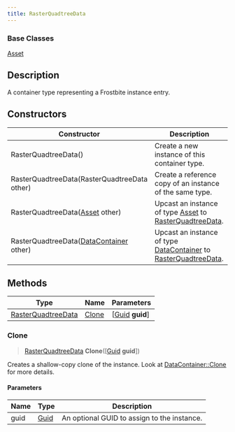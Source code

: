 ```yaml
---
title: RasterQuadtreeData
---
```

### Base Classes

[Asset](/vext/ref/fb/asset/)

## Description

A container type representing a Frostbite instance entry.

## Constructors

| Constructor                                                                   | Description                                                                                                                 |
| ----------------------------------------------------------------------------- | --------------------------------------------------------------------------------------------------------------------------- |
| RasterQuadtreeData()                                                          | Create a new instance of this container type.                                                                               |
| RasterQuadtreeData(RasterQuadtreeData other)                                  | Create a reference copy of an instance of the same type.                                                                    |
| RasterQuadtreeData([Asset](/vext/ref/fb/asset/) other)                                      | Upcast an instance of type [Asset](/vext/ref/fb/asset/) to [RasterQuadtreeData](/vext/ref/fb/rasterquadtreedata/).                                      |
| RasterQuadtreeData([DataContainer](/vext/ref/shared/class/datacontainer) other) | Upcast an instance of type [DataContainer](/vext/ref/shared/class/datacontainer) to [RasterQuadtreeData](/vext/ref/fb/rasterquadtreedata/). |

## Methods

| Type                                     | Name            | Parameters                                     |
| ---------------------------------------- | --------------- | ---------------------------------------------- |
| [RasterQuadtreeData](/vext/ref/fb/rasterquadtreedata/) | [Clone](#clone) | \[[Guid](/vext/ref/shared/class/guid) **guid**\] |

### Clone

> [RasterQuadtreeData](/vext/ref/fb/rasterquadtreedata/) **Clone**(\[[Guid](/vext/ref/shared/class/guid) **guid**\])

Creates a shallow-copy clone of the instance. Look at [DataContainer::Clone](/vext/ref/shared/class/datacontainer#clone) for more details.

#### Parameters

| Name | Type         | Description                                 |
| ---- | ------------ | ------------------------------------------- |
| guid | [Guid](/vext/ref/shared/class/guid/) | An optional GUID to assign to the instance. |
